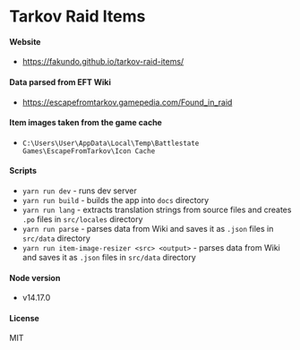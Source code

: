 # Tarkov Raid Items

#### Website

* https://fakundo.github.io/tarkov-raid-items/

#### Data parsed from EFT Wiki

* https://escapefromtarkov.gamepedia.com/Found_in_raid

#### Item images taken from the game cache

* `C:\Users\User\AppData\Local\Temp\Battlestate Games\EscapeFromTarkov\Icon Cache`

#### Scripts

* `yarn run dev` - runs dev server
* `yarn run build` - builds the app into `docs` directory
* `yarn run lang` - extracts translation strings from source files and creates `.po` files in `src/locales` directory
* `yarn run parse` - parses data from Wiki and saves it as `.json` files in `src/data` directory
* `yarn run item-image-resizer <src> <output>` - parses data from Wiki and saves it as `.json` files in `src/data` directory

#### Node version

* v14.17.0

#### License

MIT
